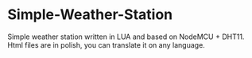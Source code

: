 # Simple-Weather-Station
Simple weather station written in LUA and based on NodeMCU + DHT11. Html files are in polish, you can translate it on any language.
